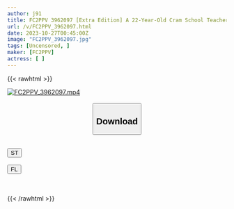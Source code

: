```yaml
---
author: j91
title: FC2PPV 3962097 [Extra Edition] A 22-Year-Old Cram School Teacher Who Is Too Pure. When You Pound Her Hairy Pussy, The Whites Of Her Eyes Will Be Removed And She Will Ejaculate. [cen]
url: /v/FC2PPV_3962097.html
date: 2023-10-27T00:45:00Z
image: "FC2PPV_3962097.jpg"
tags: [Uncensored, ]
maker: [FC2PPV]
actress: [ ]
---
```



{{< rawhtml >}}

<div class="video" data-videoid="jkq4W4zzgztLgw">
    <a href="javascript:;">
        <img src="https://my.j91.asia/v/FC2PPV_3962097.jpg" width="WIDTH" height="HEIGHT" alt="FC2PPV_3962097.mp4" loading="lazy">
    </a>
</div>

<script type="text/javascript" src="https://j91.asia/asset/on-demand-st.js"></script>

<br>
  <link rel="stylesheet" href="https://j91.asia/asset/bs5.css">
  
  <center>
  <button class="btn btn-primary" type="button" data-bs-toggle="collapse" data-bs-target=".multi-collapse" aria-expanded="false" aria-controls="multiCollapseExample1 multiCollapseExample2"><h2>Download</h2></button></center>
</p>
<div class="row">
  <div class="col">
    <div class="collapse multi-collapse" id="multiCollapseExample1">
      <div class="card card-body">
	      	      <br>
<div class="buttons">  
<a href="https://streamtape.to/v/jkq4W4zzgztLgw"><button class="btn-hover color-3"><i class="fa fa-download"></i> ST</button></a></div>
    </div>
  </div>
</div>
  <div class="col">
    <div class="collapse multi-collapse" id="multiCollapseExample2">
      <div class="card card-body">
	      <br>
<div class="buttons">
    <a href="https://filelions.online/f/585d133a6qgl"><button class="btn-hover color-9"><i class="fa fa-download"></i> FL</button></a></div>
<br><br>
      </div>
    </div>
  </div>
</div>

{{< /rawhtml >}}